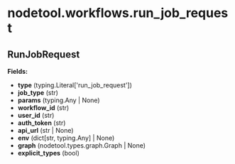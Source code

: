 # nodetool.workflows.run_job_request

## RunJobRequest

**Fields:**
- **type** (typing.Literal['run_job_request'])
- **job_type** (str)
- **params** (typing.Any | None)
- **workflow_id** (str)
- **user_id** (str)
- **auth_token** (str)
- **api_url** (str | None)
- **env** (dict[str, typing.Any] | None)
- **graph** (nodetool.types.graph.Graph | None)
- **explicit_types** (bool)


